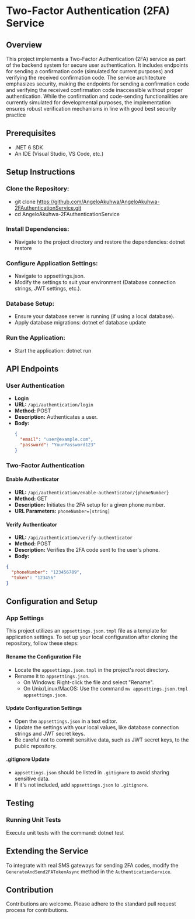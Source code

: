 # Two-Factor Authentication (2FA) Service

## Overview
This project implements a Two-Factor Authentication (2FA) service as part of the backend system for secure user authentication. 
It includes endpoints for sending a confirmation code (simulated for current purposes) and verifying the received confirmation code.
The service architecture emphasizes security, making the endpoints for sending a confirmation code and verifying the received confirmation code inaccessible without proper authentication.
While the confirmation and code-sending functionalities are currently simulated for developmental purposes, the implementation ensures robust verification mechanisms in line with good best security practice

## Prerequisites
* .NET 6 SDK
* An IDE (Visual Studio, VS Code, etc.)

## Setup Instructions
### Clone the Repository:
  * git clone https://github.com/AngeloAkuhwa/AngeloAkuhwa-2FAuthenticationService.git
  * cd AngeloAkuhwa-2FAuthenticationService

### Install Dependencies:
  * Navigate to the project directory and restore the dependencies:
    dotnet restore
### Configure Application Settings:
  * Navigate to appsettings.json.
  * Modify the settings to suit your environment (Database connection strings, JWT settings, etc.).
### Database Setup:
  * Ensure your database server is running (if using a local database).
  * Apply database migrations: dotnet ef database update

### Run the Application:
  * Start the application: dotnet run
  

## API Endpoints

### User Authentication
- **Login**
- **URL:** `/api/authentication/login`
- **Method:** POST
- **Description:** Authenticates a user.
- **Body:**
  ```json
  {
    "email": "user@example.com",
    "password": "YourPassword123"
  }
  ```

### Two-Factor Authentication

#### Enable Authenticator
- **URL:** `/api/authentication/enable-authenticator/{phoneNumber}`
- **Method:** GET
- **Description:** Initiates the 2FA setup for a given phone number.
- **URL Parameters:** `phoneNumber=[string]`

#### Verify Authenticator
- **URL:** `/api/authentication/verify-authenticator`
- **Method:** POST
- **Description:** Verifies the 2FA code sent to the user's phone.
- **Body:**
```json
{
  "phoneNumber": "123456789",
  "token": "123456"
}
```

## Configuration and Setup

### App Settings

This project utilizes an `appsettings.json.tmpl` file as a template for application settings. To set up your local configuration after cloning the repository, follow these steps:

#### Rename the Configuration File
- Locate the `appsettings.json.tmpl` in the project's root directory.
- Rename it to `appsettings.json`.
  - On Windows: Right-click the file and select "Rename".
  - On Unix/Linux/MacOS: Use the command `mv appsettings.json.tmpl appsettings.json`.

#### Update Configuration Settings
- Open the `appsettings.json` in a text editor.
- Update the settings with your local values, like database connection strings and JWT secret keys.
- Be careful not to commit sensitive data, such as JWT secret keys, to the public repository.

#### .gitignore Update
- `appsettings.json` should be listed in `.gitignore` to avoid sharing sensitive data.
- If it's not included, add `appsettings.json` to `.gitignore`.

## Testing
### Running Unit Tests
Execute unit tests with the command:
dotnet test

## Extending the Service
To integrate with real SMS gateways for sending 2FA codes, modify the `GenerateAndSend2FATokenAsync` method in the `AuthenticationService`.

## Contribution
Contributions are welcome. Please adhere to the standard pull request process for contributions.

